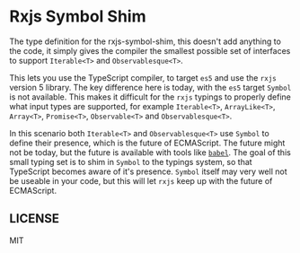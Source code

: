 # Rxjs Symbol Shim
The type definition for the rxjs-symbol-shim, this doesn't add anything to the code, it simply gives the compiler the smallest possible set of interfaces to support `Iterable<T>` and `Observablesque<T>`.  

This lets you use the TypeScript compiler, to target `es5` and use the `rxjs` version 5 library.  The key difference here is today, with the `es5` target `Symbol` is not available.  This makes it difficult for the `rxjs` typings to properly define what input types are supported, for example `Iterable<T>`, `ArrayLike<T>`, `Array<T>`, `Promise<T>`, `Observable<T>` and `Observablesque<T>`.

In this scenario both `Iterable<T>` and `Observablesque<T>` use `Symbol` to define their presence, which is the future of ECMAScript.  The future might not be today, but the future is available with tools like [`babel`](babeljs.io).  The goal of this small typing set is to shim in `Symbol` to the typings system, so that TypeScript becomes aware of it's presence.  `Symbol` itself may very well not be useable in your code, but this will let `rxjs` keep up with the future of ECMAScript.

## LICENSE
MIT
